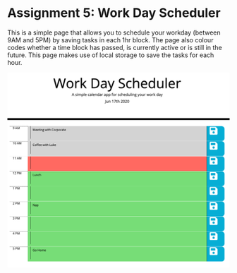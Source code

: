 # Assignment 5: Work Day Scheduler

This is a simple page that allows you to schedule your workday (between 9AM and 5PM) by saving tasks in each 1hr block.  The page also colour codes whether a time block has passed, is currently active or is still in the future.  This page makes use of local storage to save the tasks for each hour.

![screenshot](screenshot.png)